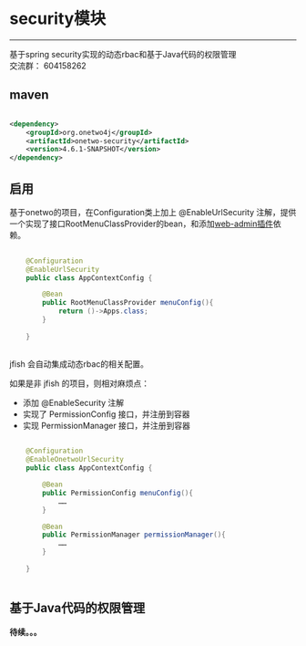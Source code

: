 # security模块
------
基于spring security实现的动态rbac和基于Java代码的权限管理   
交流群：  604158262

   

## maven
```xml

<dependency>
    <groupId>org.onetwo4j</groupId>
    <artifactId>onetwo-security</artifactId>
    <version>4.6.1-SNAPSHOT</version>
</dependency>
```

## 启用
基于onetwo的项目，在Configuration类上加上 @EnableUrlSecurity 注解，提供一个实现了接口RootMenuClassProvider的bean，和添加[web-admin插件](https://github.com/wayshall/onetwo/blob/master/core/plugins/web-admin)依赖。   
```java     
  
	@Configuration
	@EnableUrlSecurity
	public class AppContextConfig {

		@Bean
		public RootMenuClassProvider menuConfig(){
			return ()->Apps.class;
		}
	
	}   
   
```

jfish 会自动集成动态rbac的相关配置。
  
如果是非 jfish 的项目，则相对麻烦点：
- 添加 @EnableSecurity 注解
- 实现了 PermissionConfig 接口，并注册到容器
- 实现 PermissionManager 接口，并注册到容器

```java     
  
	@Configuration
	@EnableOnetwoUrlSecurity
	public class AppContextConfig {

		@Bean
		public PermissionConfig menuConfig(){
			……
		}

		@Bean
		public PermissionManager permissionManager(){
			……
		}
	
	}   
   
```

## 基于Java代码的权限管理 


**待续。。。**




